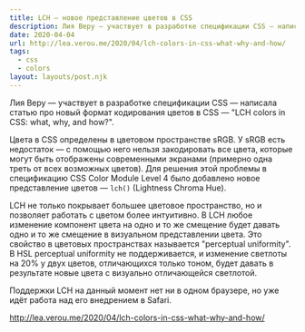 ```yaml
---
title: LCH — новое представление цветов в CSS
description: Лия Веру — участвует в разработке спецификации CSS — написала статью про новый формат кодирования цветов в CSS
date: 2020-04-04
url: http://lea.verou.me/2020/04/lch-colors-in-css-what-why-and-how/
tags:
  - css
  - colors
layout: layouts/post.njk
---
```

Лия Веру — участвует в разработке спецификации CSS — написала статью про новый формат кодирования цветов в CSS — "LCH colors in CSS: what, why, and how?".

Цвета в CSS определены в цветовом пространстве sRGB. У sRGB есть недостаток — с помощью него нельзя закодировать все цвета, которые могут быть отображены современными экранами (примерно одна треть от всех возможных цветов). Для решения этой проблемы в спецификацию CSS Color Module Level 4 было добавлено новое представление цветов — `lch()` (Lightness Chroma Hue).

LCH не только покрывает большее цветовое пространство, но и позволяет работать с цветом более интуитивно. В LCH любое изменение компонент цвета на одно и то же смещение будет давать одно и то же смещение в визуальном представлении цвета. Это свойство в цветовых пространствах называется "perceptual uniformity". В HSL perceptual uniformity не поддерживается, и изменение светлоты на 20% у двух цветов, отличающихся только тоном, будет давать в результате новые цвета с визуально отличающейся светлотой.

Поддержки LCH на данный момент нет ни в одном браузере, но уже идёт работа над его внедрением в Safari.

http://lea.verou.me/2020/04/lch-colors-in-css-what-why-and-how/
